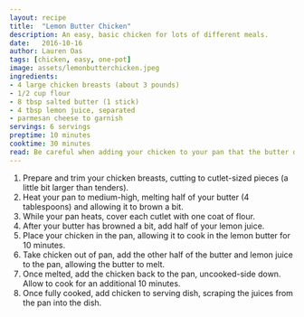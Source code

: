 ```yaml
---
layout: recipe
title:  "Lemon Butter Chicken"
description: An easy, basic chicken for lots of different meals.
date:   2016-10-16
author: Lauren Oas
tags: [chicken, easy, one-pot]
image: assets/lemonbutterchicken.jpeg
ingredients:
- 4 large chicken breasts (about 3 pounds)
- 1/2 cup flour
- 8 tbsp salted butter (1 stick)
- 4 tbsp lemon juice, separated
- parmesan cheese to garnish
servings: 6 servings
preptime: 10 minutes
cooktime: 30 minutes
read: Be careful when adding your chicken to your pan that the butter doesn't splatter-it burns! I usually serve this with pasta and a starchy vegetable, like brussels sprouts.
---
```

1. Prepare and trim your chicken breasts, cutting to cutlet-sized pieces (a little bit larger than tenders).
2. Heat your pan to medium-high, melting half of your butter (4 tablespoons) and allowing it to brown a bit.
3. While your pan heats, cover each cutlet with one coat of flour.
4. After your butter has browned a bit, add half of your lemon juice.
5. Place your chicken in the pan, allowing it to cook in the lemon butter for 10 minutes.
6. Take chicken out of pan, add the other half of the butter and lemon juice to the pan, allowing the butter to melt.
7. Once melted, add the chicken back to the pan, uncooked-side down. Allow to cook for an additional 10 minutes.
8. Once fully cooked, add chicken to serving dish, scraping the juices from the pan into the dish.